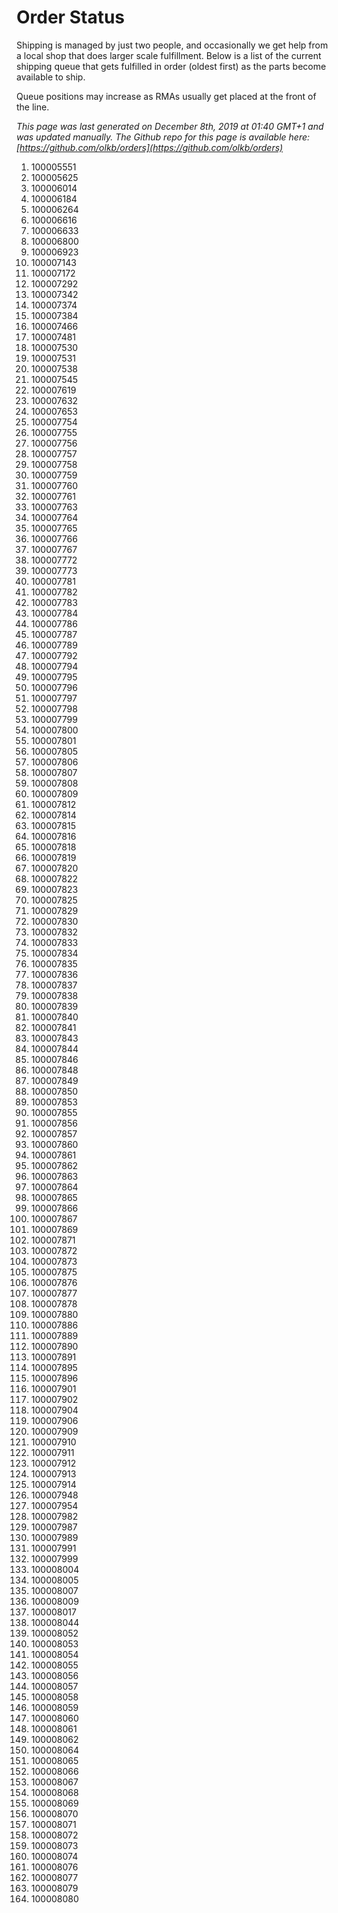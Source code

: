 # Order Status

Shipping is managed by just two people, and occasionally we get help from a local shop that does larger scale fulfillment. Below is a list of the current shipping queue that gets fulfilled in order (oldest first) as the parts become available to ship.

Queue positions may increase as RMAs usually get placed at the front of the line.

*This page was last generated on December 8th, 2019 at 01:40 GMT+1 and was updated manually. The Github repo for this page is available here: [https://github.com/olkb/orders](https://github.com/olkb/orders)*

  1. 100005551
  2. 100005625
  3. 100006014
  4. 100006184
  5. 100006264
  6. 100006616
  7. 100006633
  8. 100006800
  9. 100006923
 10. 100007143
 11. 100007172
 12. 100007292
 13. 100007342
 14. 100007374
 15. 100007384
 16. 100007466
 17. 100007481
 18. 100007530
 19. 100007531
 20. 100007538
 21. 100007545
 22. 100007619
 23. 100007632
 24. 100007653
 25. 100007754
 26. 100007755
 27. 100007756
 28. 100007757
 29. 100007758
 30. 100007759
 31. 100007760
 32. 100007761
 33. 100007763
 34. 100007764
 35. 100007765
 36. 100007766
 37. 100007767
 38. 100007772
 39. 100007773
 40. 100007781
 41. 100007782
 42. 100007783
 43. 100007784
 44. 100007786
 45. 100007787
 46. 100007789
 47. 100007792
 48. 100007794
 49. 100007795
 50. 100007796
 51. 100007797
 52. 100007798
 53. 100007799
 54. 100007800
 55. 100007801
 56. 100007805
 57. 100007806
 58. 100007807
 59. 100007808
 60. 100007809
 61. 100007812
 62. 100007814
 63. 100007815
 64. 100007816
 65. 100007818
 66. 100007819
 67. 100007820
 68. 100007822
 69. 100007823
 70. 100007825
 71. 100007829
 72. 100007830
 73. 100007832
 74. 100007833
 75. 100007834
 76. 100007835
 77. 100007836
 78. 100007837
 79. 100007838
 80. 100007839
 81. 100007840
 82. 100007841
 83. 100007843
 84. 100007844
 85. 100007846
 86. 100007848
 87. 100007849
 88. 100007850
 89. 100007853
 90. 100007855
 91. 100007856
 92. 100007857
 93. 100007860
 94. 100007861
 95. 100007862
 96. 100007863
 97. 100007864
 98. 100007865
 99. 100007866
100. 100007867
101. 100007869
102. 100007871
103. 100007872
104. 100007873
105. 100007875
106. 100007876
107. 100007877
108. 100007878
109. 100007880
110. 100007886
111. 100007889
112. 100007890
113. 100007891
114. 100007895
115. 100007896
116. 100007901
117. 100007902
118. 100007904
119. 100007906
120. 100007909
121. 100007910
122. 100007911
123. 100007912
124. 100007913
125. 100007914
126. 100007948
127. 100007954
128. 100007982
129. 100007987
130. 100007989
131. 100007991
132. 100007999
133. 100008004
134. 100008005
135. 100008007
136. 100008009
137. 100008017
138. 100008044
139. 100008052
140. 100008053
141. 100008054
142. 100008055
143. 100008056
144. 100008057
145. 100008058
146. 100008059
147. 100008060
148. 100008061
149. 100008062
150. 100008064
151. 100008065
152. 100008066
153. 100008067
154. 100008068
155. 100008069
156. 100008070
157. 100008071
158. 100008072
159. 100008073
160. 100008074
161. 100008076
162. 100008077
163. 100008079
164. 100008080